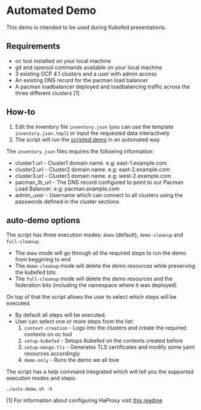 # Automated Demo

This demo is intended to be used during Kubefed presentations.

## Requirements

* oc tool installed on your local machine
* git and openssl commands available on your local machine
* 3 existing OCP 4.1 clusters and a user with admin access
* An existing DNS record for the pacman load balancer
* A pacman loadbalancer deployed and loadbalancing traffic across the three different clusters [1]

## How-to

1. Edit the inventory file `inventory.json` (you can use the template `inventory.json.tmpl`) or input the requested data interactively
2. The script will run the [scripted demo](./demo-script.md) in an automated way

The `inventory.json` files requires the following information:

* cluster1.url - Cluster1 domain name. e.g: east-1.example.com 
* cluster2.url - Cluster2 domain name. e.g: east-2.example.com
* cluster3.url - Cluster3 domain name. e.g: west-2.example.com
* pacman_lb_url - The DNS record configured to point to our Pacman Load Balancer. e.g: pacman.example.com
* admin_user - Username which can connect to all clusters using the passwords defined in the cluster sections

## auto-demo options

The script has three execution modes: `demo` (default), `demo-cleanup` and `full-cleanup`.

  * The `demo` mode will go through all the required steps to run the demo from beggining to end
  * The `demo-cleanup` mode will delete the demo resources while preserving the kubefed bits
  * The `full-cleanup` mode will delete the demo resources and the federation bits (including the namespace where it was deployed)

On top of that the script allows the user to select which steps will be executed.

  * By default all steps will be executed.
  * User can select one or more steps from the list:
    1. `context-creation` - Logs into the clusters and create the required contexts on oc tool
    2. `setup-kubefed` - Setups Kubefed on the contexts created before
    3. `setup-mongo-tls` - Generates TLS certificates and modify some yaml resources accordingly
    4. `demo-only` - Runs the demo we all love

The script has a help command integrated which will tell you the supported execution modes and steps:

```
./auto-demo.sh -h
```

[1] For information about configuring HaProxy visit [this readme](./deploy-haproxy.md)
